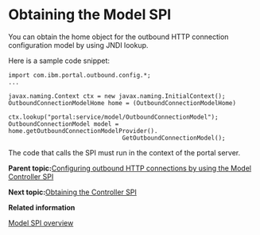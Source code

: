 # Obtaining the Model SPI 

You can obtain the home object for the outbound HTTP connection configuration model by using JNDI lookup.

Here is a sample code snippet:

```
import com.ibm.portal.outbound.config.*;
...

javax.naming.Context ctx = new javax.naming.InitialContext();
OutboundConnectionModelHome home = (OutboundConnectionModelHome)   
            ctx.lookup("portal:service/model/OutboundConnectionModel");
OutboundConnectionModel model = home.getOutboundConnectionModelProvider().
                                GetOutboundConnectionModel();
```

The code that calls the SPI must run in the context of the portal server.

**Parent topic:**[Configuring outbound HTTP connections by using the Model Controller SPI ](../dev-portlet/outbhttp_cfg_mcspi.md)

**Next topic:**[Obtaining the Controller SPI ](../dev-portlet/outbhttp_cfg_mcspi_obtstrlrspi.md)

**Related information**  


[Model SPI overview](../dev/dgn_modelovw.md)

